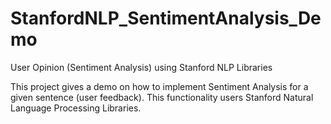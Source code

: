 StanfordNLP_SentimentAnalysis_Demo
==================================

User Opinion (Sentiment Analysis) using Stanford NLP Libraries

This project gives a demo on how to implement Sentiment Analysis for a given sentence (user feedback). This functionality users Stanford Natural Language Processing Libraries. 
